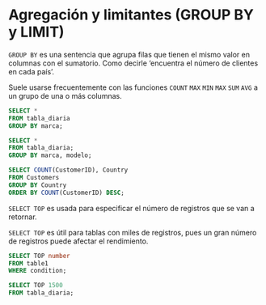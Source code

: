 # Agregación y limitantes (GROUP BY y LIMIT)

`GROUP BY` es una sentencia que agrupa filas que tienen el mismo valor en columnas con el sumatorio. Como decirle ‘encuentra el número de clientes en cada país’.

Suele usarse frecuentemente con las funciones `COUNT` `MAX` `MIN` `MAX` `SUM` `AVG` a un grupo de una o más columnas.

```sql
SELECT *
FROM tabla_diaria
GROUP BY marca;

SELECT *
FROM tabla_diaria;
GROUP BY marca, modelo;

SELECT COUNT(CustomerID), Country
FROM Customers
GROUP BY Country
ORDER BY COUNT(CustomerID) DESC;
```

`SELECT TOP` es usada para especificar el número de registros que se van a retornar.

`SELECT TOP` es útil para tablas con miles de registros, pues un gran número de registros puede afectar el rendimiento.

```sql
SELECT TOP number
FROM table1
WHERE condition;

SELECT TOP 1500
FROM tabla_diaria;
```